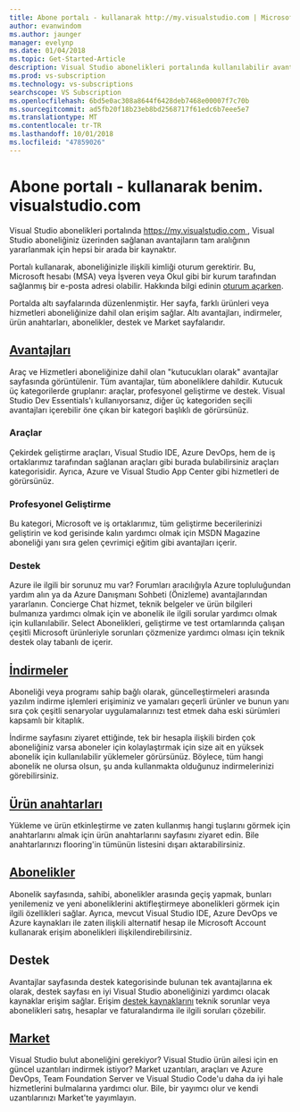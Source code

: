 ```yaml
---
title: Abone portalı - kullanarak http://my.visualstudio.com | Microsoft Docs
author: evanwindom
ms.author: jaunger
manager: evelynp
ms.date: 01/04/2018
ms.topic: Get-Started-Article
description: Visual Studio abonelikleri portalında kullanılabilir avantajları tamamı hakkında bilgi edinin
ms.prod: vs-subscription
ms.technology: vs-subscriptions
searchscope: VS Subscription
ms.openlocfilehash: 6bd5e0ac308a8644f6428deb7468e00007f7c70b
ms.sourcegitcommit: ad5fb20f18b23eb8bd2568717f61edc6b7eee5e7
ms.translationtype: MT
ms.contentlocale: tr-TR
ms.lasthandoff: 10/01/2018
ms.locfileid: "47859026"
---
```

# <a name="using-the-subscriber-portal---myspanspanvisualstudiospanspancom"></a>Abone portalı - kullanarak benim. <span> </span>visualstudio<span></span>.com

Visual Studio abonelikleri portalında [ https://my.visualstudio.com ](https://my.visualstudio.com?wt.mc_id=o~msft~docs), Visual Studio aboneliğiniz üzerinden sağlanan avantajların tam aralığının yararlanmak için hepsi bir arada bir kaynaktır.

Portalı kullanarak, aboneliğinizle ilişkili kimliği oturum gerektirir.  Bu, Microsoft hesabı (MSA) veya İşveren veya Okul gibi bir kurum tarafından sağlanmış bir e-posta adresi olabilir.  Hakkında bilgi edinin [oturum açarken](signing-in.md).

Portalda altı sayfalarında düzenlenmiştir.  Her sayfa, farklı ürünleri veya hizmetleri aboneliğinize dahil olan erişim sağlar.  Altı avantajları, indirmeler, ürün anahtarları, abonelikler, destek ve Market sayfalarıdır. 

## <a name="benefitshttpsmyvisualstudiocombenefitswtmcidomsftdocs"></a>[Avantajları](https://my.visualstudio.com/benefits?wt.mc_id=o~msft~docs)
Araç ve Hizmetleri aboneliğinize dahil olan "kutucukları olarak" avantajlar sayfasında görüntülenir.  Tüm avantajlar, tüm aboneliklere dahildir. Kutucuk üç kategorilerde gruplanır: araçlar, profesyonel geliştirme ve destek.  Visual Studio Dev Essentials'ı kullanıyorsanız, diğer üç kategoriden seçili avantajları içerebilir öne çıkan bir kategori başlıklı de görürsünüz.

### <a name="tools"></a>Araçlar
Çekirdek geliştirme araçları, Visual Studio IDE, Azure DevOps, hem de iş ortaklarımız tarafından sağlanan araçları gibi burada bulabilirsiniz araçları kategorisidir.  Ayrıca, Azure ve Visual Studio App Center gibi hizmetleri de görürsünüz.

### <a name="professional-development"></a>Profesyonel Geliştirme
Bu kategori, Microsoft ve iş ortaklarımız, tüm geliştirme becerilerinizi geliştirin ve kod gerisinde kalın yardımcı olmak için MSDN Magazine aboneliği yanı sıra gelen çevrimiçi eğitim gibi avantajları içerir.

### <a name="support"></a>Destek
Azure ile ilgili bir sorunuz mu var?  Forumları aracılığıyla Azure topluluğundan yardım alın ya da Azure Danışmanı Sohbeti (Önizleme) avantajlarından yararlanın.  Concierge Chat hizmet, teknik belgeler ve ürün bilgileri bulmanıza yardımcı olmak için ve abonelik ile ilgili sorular yardımcı olmak için kullanılabilir.  Select Abonelikleri, geliştirme ve test ortamlarında çalışan çeşitli Microsoft ürünleriyle sorunları çözmenize yardımcı olması için teknik destek olay tabanlı de içerir.

## <a name="downloadshttpsmyvisualstudiocomdownloadswtmcidomsftdocs"></a>[İndirmeler](https://my.visualstudio.com/downloads?wt.mc_id=o~msft~docs)
Aboneliği veya programı sahip bağlı olarak, güncelleştirmeleri arasında yazılım indirme işlemleri erişiminiz ve yamaları geçerli ürünler ve bunun yanı sıra çok çeşitli senaryolar uygulamalarınızı test etmek daha eski sürümleri kapsamlı bir kitaplık.

İndirme sayfasını ziyaret ettiğinde, tek bir hesapla ilişkili birden çok aboneliğiniz varsa aboneler için kolaylaştırmak için size ait en yüksek abonelik için kullanılabilir yüklemeler görürsünüz.  Böylece, tüm hangi abonelik ne olursa olsun, şu anda kullanmakta olduğunuz indirmelerinizi görebilirsiniz.

## <a name="product-keyshttpsmyvisualstudiocomproductkeyswtmcidomsftdocs"></a>[Ürün anahtarları](https://my.visualstudio.com/productkeys?wt.mc_id=o~msft~docs)
Yükleme ve ürün etkinleştirme ve zaten kullanmış hangi tuşlarını görmek için anahtarlarını almak için ürün anahtarlarını sayfasını ziyaret edin.  Bile anahtarlarınızı flooring'in tümünün listesini dışarı aktarabilirsiniz.

## <a name="subscriptionshttpsmyvisualstudiocomsubscriptionswtmcidomsftdocs"></a>[Abonelikler](https://my.visualstudio.com/subscriptions?wt.mc_id=o~msft~docs)
Abonelik sayfasında, sahibi, abonelikler arasında geçiş yapmak, bunları yenilemeniz ve yeni aboneliklerini aktifleştirmeye abonelikleri görmek için ilgili özellikleri sağlar. Ayrıca, mevcut Visual Studio IDE, Azure DevOps ve Azure kaynakları ile zaten ilişkili alternatif hesap ile Microsoft Account kullanarak erişim abonelikleri ilişkilendirebilirsiniz.

## <a name="support"></a>Destek

Avantajlar sayfasında destek kategorisinde bulunan tek avantajlarına ek olarak, destek sayfası en iyi Visual Studio aboneliğinizi yardımcı olacak kaynaklar erişim sağlar. Erişim [destek kaynaklarını](https://visualstudio.microsoft.com/subscriptions/support/) teknik sorunlar veya abonelikleri satış, hesaplar ve faturalandırma ile ilgili soruları çözebilir.

## <a name="marketplacehttpsmarketplacevisualstudiocom"></a>[Market](https://marketplace.visualstudio.com/)

Visual Studio bulut aboneliğini gerekiyor?  Visual Studio ürün ailesi için en güncel uzantıları indirmek istiyor?  Market uzantıları, araçları ve Azure DevOps, Team Foundation Server ve Visual Studio Code'u daha da iyi hale hizmetlerini bulmalarına yardımcı olur. Bile, bir yayımcı olur ve kendi uzantılarınızı Market'te yayımlayın.
